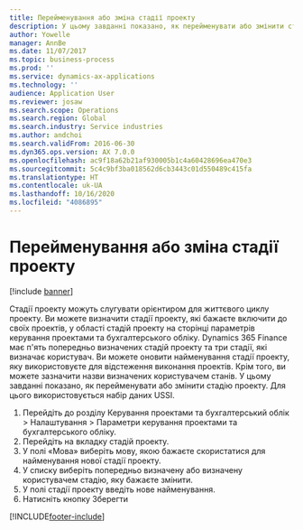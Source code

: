 ```yaml
---
title: Перейменування або зміна стадії проекту
description: У цьому завданні показано, як перейменувати або змінити стадію проекту.
author: Yowelle
manager: AnnBe
ms.date: 11/07/2017
ms.topic: business-process
ms.prod: ''
ms.service: dynamics-ax-applications
ms.technology: ''
audience: Application User
ms.reviewer: josaw
ms.search.scope: Operations
ms.search.region: Global
ms.search.industry: Service industries
ms.author: andchoi
ms.search.validFrom: 2016-06-30
ms.dyn365.ops.version: AX 7.0.0
ms.openlocfilehash: ac9f18a62b21af930005b1c4a60428696ea470e3
ms.sourcegitcommit: 5c4c9bf3ba018562d6cb3443c01d550489c415fa
ms.translationtype: HT
ms.contentlocale: uk-UA
ms.lasthandoff: 10/16/2020
ms.locfileid: "4086895"
---
```

# <a name="rename-or-modify-a-project-stage"></a>Перейменування або зміна стадії проекту

[!include [banner](../../includes/banner.md)]

Стадії проекту можуть слугувати орієнтиром для життєвого циклу проекту. Ви можете визначити стадії проекту, які бажаєте включити до своїх проектів, у області стадій проекту на сторінці параметрів керування проектами та бухгалтерського обліку. Dynamics 365 Finance має п'ять попередньо визначених стадій проекту та три стадії, які визначає користувач. Ви можете оновити найменування стадії проекту, яку використовуєте для відстеження виконання проектів. Крім того, ви можете зазначити назви визначених користувачем станів. У цьому завданні показано, як перейменувати або змінити стадію проекту. Для цього використовується набір даних USSI.

1. Перейдіть до розділу Керування проектами та бухгалтерський облік > Налаштування > Параметри керування проектами та бухгалтерського обліку.
2. Перейдіть на вкладку стадій проекту.
3. У полі «Мова» виберіть мову, якою бажаєте скористатися для найменування нової стадії проекту.
4. У списку виберіть попередньо визначену або визначену користувачем стадію, яку бажаєте змінити. 
5. У полі стадії проекту введіть нове найменування.
6. Натисніть кнопку Зберегти


[!INCLUDE[footer-include](../../includes/footer-banner.md)]